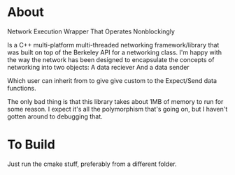 # About
Network
Execution
Wrapper
That
Operates
Nonblockingly

Is a C++ multi-platform multi-threaded networking framework/library that was built on top of the Berkeley API for a networking class.
I'm happy with the way the network has been designed to encapsulate the concepts of networking into two objects:
A data reciever
And a data sender

Which user can inherit from to give give custom to the Expect/Send data functions.

The only bad thing is that this library takes about 1MB of memory to run for some reason.  I expect it's all the polymorphism that's
going on, but I haven't gotten around to debugging that.

# To Build
Just run the cmake stuff, preferably from a different folder.